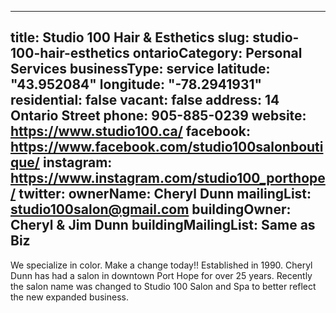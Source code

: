 
---
title: Studio 100 Hair & Esthetics
slug: studio-100-hair-esthetics
ontarioCategory: Personal Services
businessType: service
latitude: "43.952084"
longitude: "-78.2941931"
residential: false
vacant: false
address: 14 Ontario Street
phone: 905-885-0239
website: https://www.studio100.ca/
facebook: https://www.facebook.com/studio100salonboutique/
instagram: https://www.instagram.com/studio100_porthope/
twitter: 
ownerName: Cheryl Dunn
mailingList: studio100salon@gmail.com
buildingOwner: Cheryl & Jim Dunn
buildingMailingList: Same as Biz
---
We specialize in color. Make a change today!! Established in 1990. Cheryl Dunn has had a salon in downtown Port Hope for over 25 years. Recently the salon name was changed to Studio 100 Salon and Spa to better reflect the new expanded business. 
